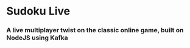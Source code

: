 <h1>Sudoku Live</h1>
<h3>A live multiplayer twist on the classic online game, built on NodeJS using Kafka</h3>
